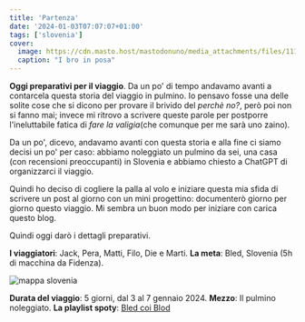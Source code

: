 ```yaml
---
title: 'Partenza'
date: '2024-01-03T07:07:07+01:00'
tags: ['slovenia']
cover:
  image: https://cdn.masto.host/mastodonuno/media_attachments/files/111/721/480/571/537/490/small/89e9b7253061b14b.jpg
  caption: "I bro in posa"
---
```


**Oggi preparativi per il viaggio**. Da un po' di tempo andavamo avanti a contarcela questa storia del viaggio in pulmino. Io pensavo fosse una delle solite cose che si dicono per provare il brivido del *perchè no?*, però poi non si fanno mai; invece mi ritrovo a scrivere queste parole per postporre l'ineluttabile fatica di *fare la valigia*(che comunque per me sarà uno zaino).

Da un po', dicevo, andavamo avanti con questa storia e alla fine ci siamo decisi un po' per caso: abbiamo noleggiato un pulmino da sei, una casa (con recensioni preoccupanti) in Slovenia e abbiamo chiesto a ChatGPT di organizzarci il viaggio.

Quindi ho deciso di cogliere la palla al volo e iniziare questa mia sfida di scrivere un post al giorno con un mini progettino: documenterò giorno per giorno questo viaggio. Mi sembra un buon modo per iniziare con carica questo blog.

Quindi oggi darò i dettagli preparativi.

**I viaggiatori**: Jack, Pera, Matti, Filo, Die e Marti.
**La meta**: Bled, Slovenia (5h di macchina da Fidenza).

![mappa slovenia](https://finestayslovenia.com/wp-content/uploads/2017/02/slovenia-map-bled.jpg)

**Durata del viaggio**: 5 giorni, dal 3 al 7 gennaio 2024.
**Mezzo**: Il pulmino noleggiato.
**La playlist spoty**: [Bled coi Blod](https://open.spotify.com/playlist/3CFekjfRrn2c5q1QKshjZq?si=7edca469ea864848)
